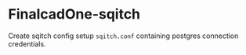 # FinalcadOne-sqitch

Create sqitch config setup `sqitch.conf` containing postgres connection credentials.
